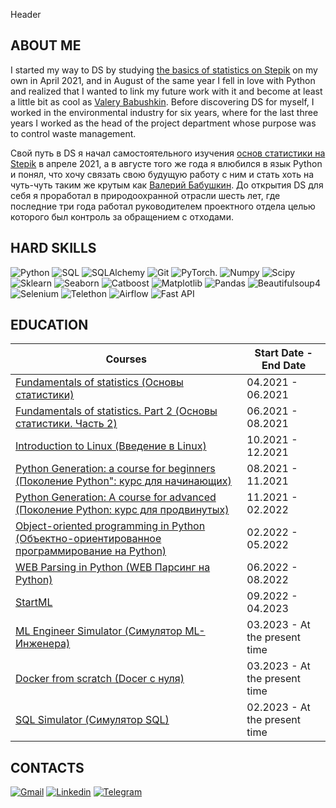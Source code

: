 Header

## ABOUT ME
I started my way to DS by studying [the basics of statistics on Stepik](https://stepik.org/course/76/syllabus) on my own in April 2021, and in August of the same year I fell in love with Python and realized that I wanted to link my future work with it and become at least a little bit as cool as [Valery Babushkin](https://www.linkedin.com/in/venheads/). Before discovering DS for myself, I worked in the environmental industry for six years, where for the last three years I worked as the head of the project department whose purpose was to control waste management.

Свой путь в DS я начал самостоятельного изучения [основ статистики на Stepik](https://stepik.org/course/76/syllabus) в апреле 2021, а в августе того же года я влюбился в язык Python и понял, что хочу связать свою будущую работу с ним и стать хоть на чуть-чуть таким же крутым как [Валерий Бабушкин](https://www.linkedin.com/in/venheads/). До открытия DS для себя я проработал в природоохранной отрасли шесть лет, где последние три года работал руководителем проектного отдела целью которого был контроль за обращением с отходами.

## HARD SKILLS
![Python](https://img.shields.io/badge/-Python-090909?style=for-the-badge&logo=python) ![SQL](https://img.shields.io/badge/-SQL-090909?style=for-the-badge&logo=mySql) ![SQLAlchemy](https://img.shields.io/badge/-SQLAlchemy-090909?style=for-the-badge&logo=SQLAlchemy) ![Git](https://img.shields.io/badge/-Git-090909?style=for-the-badge&logo=Git) ![PyTorch.](https://img.shields.io/badge/-PyTorch-090909?style=for-the-badge&logo=PyTorch) ![Numpy](https://img.shields.io/badge/-Numpy-090909?style=for-the-badge&logo=Numpy) ![Scipy](https://img.shields.io/badge/-Scipy-090909?style=for-the-badge&logo=Scipy) ![Sklearn](https://img.shields.io/badge/-Sklearn-090909?style=for-the-badge&logo=SQLAlchemy) ![Seaborn](https://img.shields.io/badge/-Seaborn-090909?style=for-the-badge&logo=Seaborn) ![Catboost](https://img.shields.io/badge/-Catboost-090909?style=for-the-badge&logo=Catboost) ![Matplotlib](https://img.shields.io/badge/-Matplotlib-090909?style=for-the-badge&logo=Matplotlib) ![Pandas](https://img.shields.io/badge/-Pandas-090909?style=for-the-badge&logo=Pandas,) ![Beautifulsoup4](https://img.shields.io/badge/-Beautifulsoup4-090909?style=for-the-badge&logo=Beautifulsoup4) ![Selenium](https://img.shields.io/badge/-Selenium-090909?style=for-the-badge&logo=Selenium) ![Telethon](https://img.shields.io/badge/-Telethon-090909?style=for-the-badge&logo=Telethon) ![Airflow](https://img.shields.io/badge/-Airflow-090909?style=for-the-badge&logo=Airflow) ![Fast API](https://img.shields.io/badge/-Fast_API-090909?style=for-the-badge&logo=Fast_API)


## EDUCATION
Courses | Start Date - End Date |
--- | --- |
[Fundamentals of statistics (Основы статистики)](https://stepik.org/course/76/promo) | 04.2021 - 06.2021 |
[Fundamentals of statistics. Part 2 (Основы статистики. Часть 2)](https://stepik.org/course/524/promo) | 06.2021 - 08.2021 |
[Introduction to Linux (Введение в Linux)](https://stepik.org/course/73/promo) | 10.2021 - 12.2021 |
[Python Generation: a course for beginners (Поколение Python": курс для начинающих)](https://stepik.org/course/58852/promo) | 08.2021 - 11.2021 |
[Python Generation: A course for advanced (Поколение Python: курс для продвинутых)](https://stepik.org/course/68343/promo) | 11.2021 - 02.2022 |
[Object-oriented programming in Python (Объектно-ориентированное программирование на Python)](https://stepik.org/course/114354/promo) | 02.2022 - 05.2022 |
[WEB Parsing in Python (WEB Парсинг на Python)](https://stepik.org/course/104774/promo) | 06.2022 - 08.2022 |
[StartML](https://karpov.courses/ml-start) | 09.2022 - 04.2023 |
[ML Engineer Simulator (Симулятор ML-Инженера)](https://karpov.courses/simulator-ml) | 03.2023 - At the present time |
[Docker from scratch (Docer с нуля)](https://karpov.courses/docker) | 03.2023 - At the present time |
[SQL Simulator (Симулятор SQL)](https://karpov.courses/simulator-sql) | 02.2023 - At the present time |



## CONTACTS
[![Gmail](https://img.shields.io/badge/-Gmail-090909?style=for-the-badge&logo=Gmail)](ya.polykov@gmail.com) [![Linkedin](https://img.shields.io/badge/-Linkedin-090909?style=for-the-badge&logo=Linkedin)](https://www.linkedin.com/in/eduard-poliakov/) [![Telegram](https://img.shields.io/badge/-Telegram-090909?style=for-the-badge&logo=Telegram)](https://t.me/EdwPol)
